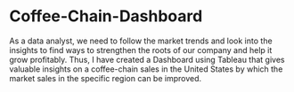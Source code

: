 # Coffee-Chain-Dashboard
As a data analyst, we need to follow the market trends and look into the insights to find ways to strengthen the roots of our company and help it grow profitably. Thus, I have created a Dashboard using Tableau that gives valuable insights on a coffee-chain sales in the United States by which the market sales in the specific region can be improved.
